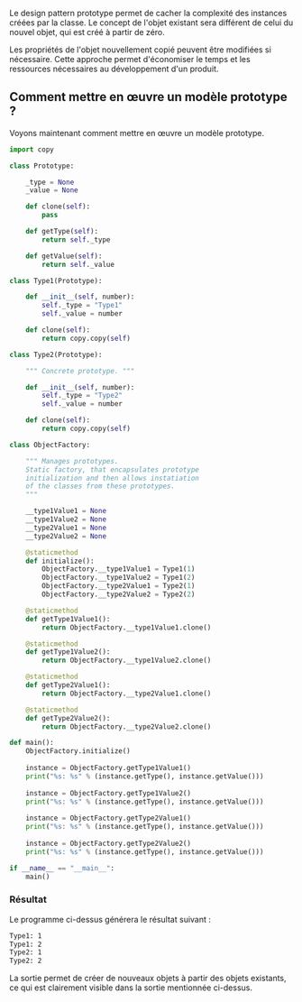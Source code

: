Le design pattern prototype permet de cacher la complexité des instances créées par la classe. Le concept de l'objet existant sera différent de celui du nouvel objet, qui est créé à partir de zéro.

Les propriétés de l'objet nouvellement copié peuvent être modifiées si nécessaire. Cette approche permet d'économiser le temps et les ressources nécessaires au développement d'un produit.

## Comment mettre en œuvre un modèle prototype ?

Voyons maintenant comment mettre en œuvre un modèle prototype.

```python
import copy

class Prototype:

    _type = None
    _value = None

    def clone(self):
        pass

    def getType(self):
        return self._type

    def getValue(self):
        return self._value

class Type1(Prototype):

    def __init__(self, number):
        self._type = "Type1"
        self._value = number

    def clone(self):
        return copy.copy(self)

class Type2(Prototype):

    """ Concrete prototype. """

    def __init__(self, number):
        self._type = "Type2"
        self._value = number

    def clone(self):
        return copy.copy(self)

class ObjectFactory:

    """ Manages prototypes.
    Static factory, that encapsulates prototype
    initialization and then allows instatiation
    of the classes from these prototypes.
    """

    __type1Value1 = None
    __type1Value2 = None
    __type2Value1 = None
    __type2Value2 = None

    @staticmethod
    def initialize():
        ObjectFactory.__type1Value1 = Type1(1)
        ObjectFactory.__type1Value2 = Type1(2)
        ObjectFactory.__type2Value1 = Type2(1)
        ObjectFactory.__type2Value2 = Type2(2)

    @staticmethod
    def getType1Value1():
        return ObjectFactory.__type1Value1.clone()

    @staticmethod
    def getType1Value2():
        return ObjectFactory.__type1Value2.clone()

    @staticmethod
    def getType2Value1():
        return ObjectFactory.__type2Value1.clone()

    @staticmethod
    def getType2Value2():
        return ObjectFactory.__type2Value2.clone()

def main():
    ObjectFactory.initialize()
    
    instance = ObjectFactory.getType1Value1()
    print("%s: %s" % (instance.getType(), instance.getValue()))
    
    instance = ObjectFactory.getType1Value2()
    print("%s: %s" % (instance.getType(), instance.getValue()))
    
    instance = ObjectFactory.getType2Value1()
    print("%s: %s" % (instance.getType(), instance.getValue()))
    
    instance = ObjectFactory.getType2Value2()
    print("%s: %s" % (instance.getType(), instance.getValue()))

if __name__ == "__main__":
    main()
```

### Résultat

Le programme ci-dessus générera le résultat suivant :

```bash
Type1: 1
Type1: 2
Type2: 1
Type2: 2
```

La sortie permet de créer de nouveaux objets à partir des objets existants, ce qui est clairement visible dans la sortie mentionnée ci-dessus.
